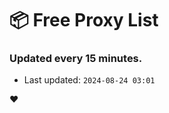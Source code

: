 # :package: Free Proxy List
### Updated every 15 minutes.

- Last updated: `2024-08-24 03:01`

:heart:
